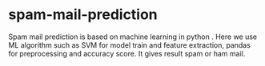 # spam-mail-prediction
Spam mail prediction is based on machine learning in python . Here we use ML algorithm such as SVM  for model train and feature extraction, pandas for preprocessing and accuracy score. It gives result spam or ham mail.
